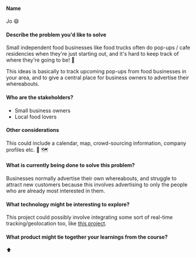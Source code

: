 
   #### Name
    
   Jo :smile:
   
   #### Describe the problem you'd like to solve
   
   Small independent food businesses like food trucks often do pop-ups / cafe residencies when they're just starting out, and it's hard to keep track of where they're going to be! 🚚 
   
   This ideas is basically to track upcoming pop-ups from food businesses in your area, and to give a central place for business owners to advertise their whereabouts. 
   
   #### Who are the stakeholders?
   
   - Small business owners
   - Local food lovers
   
   #### Other considerations
   
   This could include a calendar, map, crowd-sourcing information, company profiles etc. 📆 🗺️
   
   #### What is currently being done to solve this problem?
   
   Businesses normally advertise their own whereabouts, and struggle to attract new customers because this involves advertising to only the people who are already most interested in them. 
   
   #### What technology might be interesting to explore?
   
   This project could possibly involve integrating some sort of real-time tracking/geolocation too, like [this project](https://github.com/fac19/week11-where-is-whippy/).
   
   #### What product might tie together your learnings from the course?

⬆️
